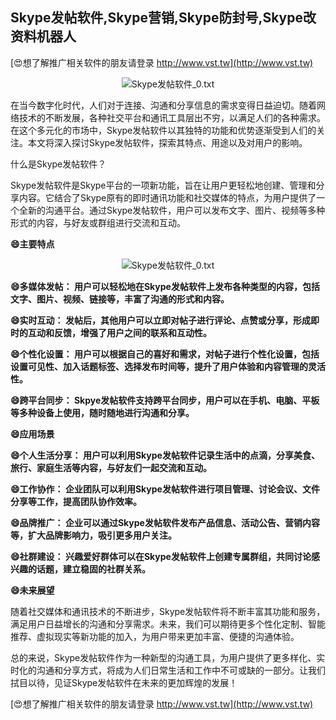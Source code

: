 ## **Skype发帖软件,Skype营销,Skype防封号,Skype改资料机器人**

[😍想了解推广相关软件的朋友请登录 http://www.vst.tw](http://www.vst.tw)

 <center><img src="https://vst.tw/MP4/tuiguang/png/0.png" alt="Skype发帖软件_0.txt"></center>

在当今数字化时代，人们对于连接、沟通和分享信息的需求变得日益迫切。随着网络技术的不断发展，各种社交平台和通讯工具层出不穷，以满足人们的各种需求。在这个多元化的市场中，Skype发帖软件以其独特的功能和优势逐渐受到人们的关注。本文将深入探讨Skype发帖软件，探索其特点、用途以及对用户的影响。

什么是Skype发帖软件？

Skype发帖软件是Skype平台的一项新功能，旨在让用户更轻松地创建、管理和分享内容。它结合了Skype原有的即时通讯功能和社交媒体的特点，为用户提供了一个全新的沟通平台。通过Skype发帖软件，用户可以发布文字、图片、视频等多种形式的内容，与好友或群组进行交流和互动。

**😄主要特点**

 <center><img src="https://vst.tw/MP4/tuiguang/png/2.png" alt="Skype发帖软件_0.txt"></center>

**😄多媒体发帖： 用户可以轻松地在Skype发帖软件上发布各种类型的内容，包括文字、图片、视频、链接等，丰富了沟通的形式和内容。**

**😄实时互动： 发帖后，其他用户可以立即对帖子进行评论、点赞或分享，形成即时的互动和反馈，增强了用户之间的联系和互动性。**

**😄个性化设置： 用户可以根据自己的喜好和需求，对帖子进行个性化设置，包括设置可见性、加入话题标签、选择发布时间等，提升了用户体验和内容管理的灵活性。**

**😄跨平台同步： Skpye发帖软件支持跨平台同步，用户可以在手机、电脑、平板等多种设备上使用，随时随地进行沟通和分享。**

**😄应用场景**

**😄个人生活分享： 用户可以利用Skype发帖软件记录生活中的点滴，分享美食、旅行、家庭生活等内容，与好友们一起交流和互动。**

**😄工作协作： 企业团队可以利用Skype发帖软件进行项目管理、讨论会议、文件分享等工作，提高团队协作效率。**

**😄品牌推广： 企业可以通过Skype发帖软件发布产品信息、活动公告、营销内容等，扩大品牌影响力，吸引更多用户关注。**

**😄社群建设： 兴趣爱好群体可以在Skype发帖软件上创建专属群组，共同讨论感兴趣的话题，建立稳固的社群关系。**

**😄未来展望**

随着社交媒体和通讯技术的不断进步，Skype发帖软件将不断丰富其功能和服务，满足用户日益增长的沟通和分享需求。未来，我们可以期待更多个性化定制、智能推荐、虚拟现实等新功能的加入，为用户带来更加丰富、便捷的沟通体验。

总的来说，Skype发帖软件作为一种新型的沟通工具，为用户提供了更多样化、实时化的沟通和分享方式，将成为人们日常生活和工作中不可或缺的一部分。让我们拭目以待，见证Skype发帖软件在未来的更加辉煌的发展！

[😍想了解推广相关软件的朋友请登录 http://www.vst.tw](http://www.vst.tw)



